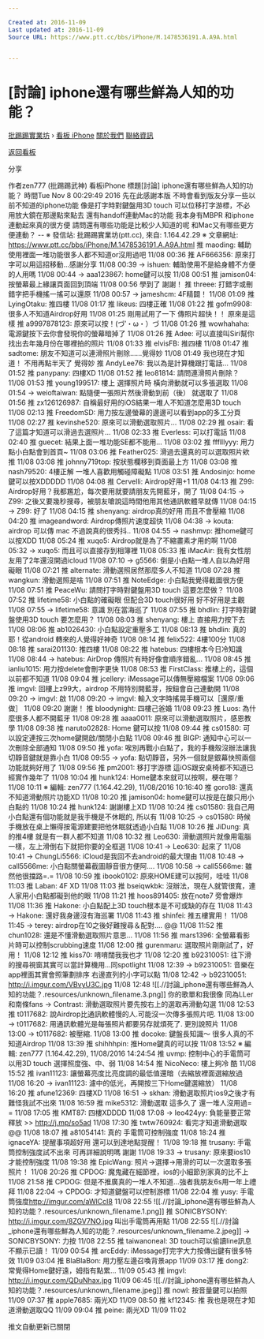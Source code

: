 ```yaml
---

Created at: 2016-11-09
Last updated at: 2016-11-09
Source URL: https://www.ptt.cc/bbs/iPhone/M.1478536191.A.A9A.html


---
```


# [討論] iphone還有哪些鮮為人知的功能？


[批踢踢實業坊](https://www.ptt.cc/) › [看板 iPhone](https://www.ptt.cc/bbs/iPhone/index.html) [關於我們](https://www.ptt.cc/about.html) [聯絡資訊](https://www.ptt.cc/contact.html)

[返回看板](https://www.ptt.cc/bbs/iPhone/index.html)

分享

作者zen777 (批踢踢武神)
看板iPhone
標題\[討論\] iphone還有哪些鮮為人知的功能？
時間Tue Nov 8 00:29:49 2016
先在此感謝本版 不時會看到版友分享一些以前不知道的iphone功能 像是打字時對鍵盤用3D touch 可以位移打字游標，不必用放大鏡在那邊點來點去 還有handoff連動Mac的功能 我本身有MBPR 和iphone連動起來真的很方便 請問還有哪些功能是比較少人知道的呢 和Mac又有哪些更方便連動？ -- ※ 發信站: 批踢踢實業坊(ptt.cc), 來自: 1.164.42.29 ※ 文章網址: <https://www.ptt.cc/bbs/iPhone/M.1478536191.A.A9A.html>
推 maoding: 輔助使用裡面一堆功能很多人都不知道or沒用過吧 11/08 00:36
推 AF666356: 原來打字可以用這招移動...感謝分享 11/08 00:39
→ ishuen: 輔助使用不是給身體不方便的人用嗎 11/08 00:44
→ aaa123867: home鍵可以按 11/08 00:51
推 jamison04: 按螢幕最上緣讓頁面回到頂端 11/08 00:56
學到了 謝謝！
推 threee: 打錯字或刪錯字把手機搖一搖可以還原 11/08 00:57
→ jameshcm: 4F精闢！ 11/08 01:09
推 LyingOtaku: 推四樓 11/08 01:17
推 likeus: 四樓正確 11/08 01:22
推 gofm9908: 很多人不知道Airdrop好用 11/08 01:25
剛用試用了一下 傳照片超快！！ 原來是這樣
推 a9997878123: 原來可以按！(づ′・ω・）づ 11/08 01:26
推 wowhahaha: 電源鍵按下去你會發現你的螢幕暗掉了 11/08 01:26
推 Adee: 可以直接叫Siri幫你找出去年幾月份在哪裡拍的照片 11/08 01:33
推 elvisFB: 推四樓 11/08 01:47
推 sadtome: 朋友不知道可以連滑照片刪除......覺得妙 11/08 01:49
我也現在才知道！ 不用再點半天了 覺得妙
推 AndyLee76: 我以為是計算機跟打電話... 11/08 01:52
推 panypany: 四樓XD 11/08 01:52
推 leo81814: 請問連滑照片刪除？ 11/08 01:53
推 young199517: 樓上 選擇照片時 橫向滑動就可以多張選取 11/08 01:54
→ weioftaiwan: 點隨便一張照片然後滑動到前（後） 就選取了 11/08 01:56
推 zx126126987: 自稱最好用的iOS結果一堆人不知道怎麼用3D touch 11/08 02:13
推 FreedomSD: 用力按左邊螢幕的邊邊可以看到app的多工分頁 11/08 02:27
推 kevinshe520: 原來可以滑動選取照片... 11/08 02:29
推 osair: 看了這篇才知道可以滑過去選照片... 11/08 02:33
推 Everless: 可以打電話 11/08 02:40
推 guecet: 結果上面一堆功能SE都不能用... 11/08 03:02
推 ffflllyyy: 用力點小白點會到首頁~ 11/08 03:06
推 Feather025: 滑過去還真的可以選取照片欸 推 11/08 03:08
推 johnny719top: 按狀態欄移到頁面最上方 11/08 03:08
推 nash79520: 4樓正解 一堆人喜歡用觸碰障礙點 11/08 03:51
推 Andosinjo: home鍵可以按XDDDDD 11/08 04:08
推 Cervelli: Airdrop好用+1 11/08 04:13
推 Z99: Airdrop好用？我都尷尬，每次要用就要請朋友先開藍牙，開了 11/08 04:15
→ Z99: 之後又要幾秒搜尋，被朋友嗆說這時間他用其他通訊軟體早就傳 11/08 04:15
→ Z99: 好了 11/08 04:15
推 shenyang: airdrop真的好用 而且不會壓縮 11/08 04:20
推 imageandword: Airdrop傳照片速度超快 11/08 04:38
→ kouta: airdrop 可以傳 mac 不過說真的很秀抖.. 11/08 04:55
→ nashmvp: 推home鍵可以按XDD 11/08 05:24
推 xuqo5: Airdrop就是為了不縮畫素才用的啊 11/08 05:32
→ xuqo5: 而且可以直接存到相簿裡 11/08 05:33
推 iMacAir: 我有女性朋友用了2年還沒開過icloud 11/08 07:10
→ g5566: 倒是小白點一堆人自以為好用 礙眼 11/08 07:21
推 alternate: 滑動選照居然那麼多人不知道 11/08 07:28
推 wangkun: 滑動選照是啥 11/08 07:51
推 NoteEdge: 小白點我覺得截圖很方便 11/08 07:51
推 PeaceWu: 請問打字時對鍵盤用3D touch 這要怎麼做？ 11/08 07:52
推 lifetime58: 小白點的確礙眼 但配合3D touch很好用 好不好用是主觀 11/08 07:55
→ lifetime58: 意識 別在當海巡了 11/08 07:55
推 bhdlin: 打字時對鍵盤使用3D touch 要怎麼用？ 11/08 08:03
推 shenyang: 樓上 直接用力按下去 11/08 08:06
推 ab1026430: 小白點設定重壓多工 11/08 08:13
推 bhdlin: 真的耶！從android 轉來的人覺得好神奇 11/08 08:14
推 felix522: 4樓100分 11/08 08:18
推 sarai201130: 推四樓 11/08 08:22
推 hatebus: 四樓根本今日冷知識 11/08 08:44
→ hatebus: AirDrop 傳照片有時好像會順序錯亂… 11/08 08:45
推 ianliu1015: 用力按delete會刪字更快 11/08 08:53
推 FirstClass: 推樓上的，這個以前都不知道 11/08 09:04
推 jcellery: iMessage可以傳無壓縮檔案 11/08 09:06
推 imgvl: 回樓上z99大，airdrop 不用特別開藍芽，按鈕會自己連動開 11/08 09:20
→ imgvl: 啟 11/08 09:20
→ imgvl: 輸入文字時搖晃手機可以［還原/重做］ 11/08 09:20
謝謝！
推 bloodynight: 四樓己爸婚 11/08 09:23
推 Luos: 為什麼很多人都不開藍牙 11/08 09:28
推 aaaa0011: 原來可以滑動選取照片，感恩教學 11/08 09:38
推 naruto02828: Home 鍵可以按 11/08 09:44
推 cs01580: 可以設定連按三次home鍵開啟/關閉小白點 11/08 09:46
推 BIGP: 通知中心可以一次刪除全部通知 11/08 09:50
推 yofa: 唉別再戰小白點了，我的手機殼沒辦法讓我切靜音鍵就是靠小白 11/08 09:55
→ yofa: 點切靜音，另外一個就是銀幕快照兩個功能就夠好用了 11/08 09:56
推 pm2001: 移打字游標 這iOS跟安桌椅都不知道已經實作幾年了 11/08 10:04
推 hunk124: Home鍵本來就可以按啊，梗在哪？ 11/08 10:11
※ 編輯: zen777 (1.164.42.29), 11/08/2016 10:16:40
推 goro18: 還真不知道滑動照片功能XD 11/08 10:20
推 jamison04: home鍵可以按是在酸只用小白點的 11/08 10:24
推 hunk124: 謝謝樓上XD 11/08 10:24
推 cs01580: 我自己用小白點還有個功能就是我手機是不休眠的, 所以有 11/08 10:25
→ cs01580: 時候手機放在桌上懶得按電源建要把他休眠就透過小白點 11/08 10:26
推 JiDung: 真的推4樓 就是有一群人都不知道 11/08 10:32
推 Leo630: 滑動選照片就像用電腦一樣，左上滑倒右下就把你要的全框選 11/08 10:41
→ Leo630: 起來了 11/08 10:41
→ ChungLi5566: iCloud是我回不去android的最大理由 11/08 10:48
→ call5566me: 小白點關螢幕截圖靜音很方便阿.... 11/08 10:58
→ call5566me: 雖然他很擋路=.= 11/08 10:59
推 ibook0102: 原來HOME建可以按阿，哇哇 11/08 11:03
推 Laban: 4F XD 11/08 11:03
推 bseiqwkbk: 沒辦法，現在人就管很寬，連人家用小白點都礙到他的眼 11/08 11:21
推 hoos891405: 放在note7 旁會爆炸 11/08 11:36
推 Hakone: 小白點配上3D touch根本是不可或缺的存在 11/08 11:43
→ Hakone: 還好我身邊沒有海巡署 11/08 11:43
推 shinfei: 推五樓實用！ 11/08 11:45
→ terey: airdrop在10之後好難搜尋＆配對.... @@ 11/08 11:52
推 chun1028: 還是不懂滑動選取照片意思... 11/08 11:56
推 mars1396: 全螢幕看影片時可以控制scrubbing速度 11/08 12:00
推 gurenmaru: 選取照片剛剛試了，好用！ 11/08 12:12
推 kiss70: 唷唷闊我我也才 11/08 12:20
推 b92310051: 往下滑的搜尋視窗其實可以當計算機用...同spotlight 11/08 12:39
→ b92310051: 音樂在app裡面其實會照筆劃排序 右邊直列的小字可以點 11/08 12:42
→ b92310051: <http://i.imgur.com/VBvyU3C.jpg> 11/08 12:48
![[.//討論_iphone還有哪些鮮為人知的功能？.resources/unknown_filename.3.png]]
你的歌單和我很像 同為LLer和南條fans
→ Contrast: 滑動選取照片要先按右上的選取再滑動勾選 11/08 12:53
推 t0117682: 說Airdrop比通訊軟體慢的人.可能沒一次傳多張照片吧. 11/08 13:00
→ t0117682: 用通訊軟體光是每張照片都要另存就煩死了. 更別說照片 11/08 13:00
→ t0117682: 被壓縮. 11/08 13:00
推 docoke: 鍵盤長知識～ 很多人真的不知道Airdrop 11/08 13:39
推 shihhhpin: 推Home鍵真的可以按 11/08 13:52
※ 編輯: zen777 (1.164.42.29), 11/08/2016 14:24:54
推 uvmp: 控制中心的手電筒可以用3D touch 選擇照度強、中、弱 11/08 14:54
推 NicoNeco: 樓上夠冷 酷 11/08 15:52
推 ivan11123: 讓螢幕亮度比亮度調的最低值還暗（去縮放裡面選縮放過 11/08 16:20
→ ivan11123: 濾中的低光，再開按三下Home鍵選縮放） 11/08 16:20
推 afune12369: 四樓XD 11/08 16:51
→ skhan: 滑動選取照片ios9之後才有 難怪我試不出來 11/08 16:59
推 mike5312: 滑動選取 這多久了 還一堆人沒用過= = 11/08 17:05
推 KMT87: 四樓XDDDD 11/08 17:08
→ leo424yy: 負能量要正常釋放 >> <http://j.mp/so5ad> 11/08 17:30
推 twtw760924: 看完才知道滑動選取@@ 11/08 18:07
推 a81054141: 真的 手電筒可控制強度 11/08 18:24
推 ignaceYA: 提醒事項超好用 還可以到達地點提醒！ 11/08 19:18
推 trusany: 手電筒控制強度試不出來 可再詳細說明嗎 謝謝 11/08 19:33
→ trusany: 原來要ios10才能控制強度 11/08 19:38
推 EpicWang: 照片->選擇->用滑的可以一次選取多張照片！ 11/08 20:26
推 CPDOG: 魔鬼藏在細節裡，ios的小細節別家真的比不上 11/08 21:58
推 CPDOG: 但是不推廣真的一堆人不知道...強者我朋友6s用一年上禮拜 11/08 22:04
→ CPDOG: 才知道鍵盤可以控制游標 11/08 22:04
推 yusy: 手電筒強度<http://imgur.com/aWlCcI8> 11/08 22:55
![[.//討論_iphone還有哪些鮮為人知的功能？.resources/unknown_filename.1.png]]
推 SONICBYSONY: <http://i.imgur.com/8ZGV7NO.jpg> 叫出手電筒再用點 11/08 22:55
![[.//討論_iphone還有哪些鮮為人知的功能？.resources/unknown_filename.2.jpeg]]
→ SONICBYSONY: 力按 11/08 22:55
推 taiwanoneal: 3D touch可以偷讀line訊息不顯示已讀！ 11/09 00:54
推 arcEddy: iMessage打完字大力按傳出鍵有很多特效 11/09 03:04
推 BlaBlaBon: 用力壓左邊召喚背景app 11/09 03:17
推 dong2: 常覺得Home鍵好遠，姆指有點累... 11/09 05:43
推 imgvl: <http://i.imgur.com/QDuNhax.jpg> 11/09 06:45
![[.//討論_iphone還有哪些鮮為人知的功能？.resources/unknown_filename.jpeg]]
推 nowl: 按音量鍵可以拍照 11/09 07:37
推 apple7685: 兩光XD 11/09 08:50
推 kf12345: 推 我也是現在才知道滑動選取QQ 11/09 09:04
推 peine: 兩光XD 11/09 11:02

推文自動更新已關閉

